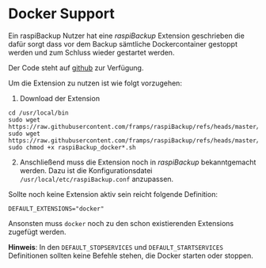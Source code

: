 # Docker Support

Ein raspiBackup Nutzer hat eine *raspiBackup* Extension geschrieben
die dafür sorgt dass vor dem Backup sämtliche Dockercontainer
gestoppt werden und zum Schluss wieder gestartet werden.

Der Code steht auf [github](https://github.com/framps/raspiBackup/tree/master/extensions_userprovided) zur Verfügung.

Um die Extension zu nutzen ist wie folgt vorzugehen:

1) Download der Extension
```
cd /usr/local/bin
sudo wget https://raw.githubusercontent.com/framps/raspiBackup/refs/heads/master/extensions_userprovided/raspiBackup_docker_pre.sh
sudo wget https://raw.githubusercontent.com/framps/raspiBackup/refs/heads/master/extensions_userprovided/raspiBackup_docker_post.sh
sudo chmod +x raspiBackup_docker*.sh
```

2) Anschließend muss die Extension noch in *raspiBackup* bekanntgemacht werden.
   Dazu ist die Konfigurationsdatei `/usr/local/etc/raspiBackup.conf` anzupassen.

Sollte noch keine Extension aktiv sein reicht folgende Definition:
```
DEFAULT_EXTENSIONS="docker"
```

Ansonsten muss `docker` noch zu den schon existierenden Extensions zugefügt werden.

**Hinweis**:
In den `DEFAULT_STOPSERVICES` und `DEFAULT_STARTSERVICES` Definitionen sollten keine Befehle stehen,
die Docker starten oder stoppen.

[.status]: translated
